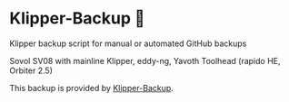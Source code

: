 # Klipper-Backup 💾 
Klipper backup script for manual or automated GitHub backups 

Sovol SV08 with mainline Klipper, eddy-ng, Yavoth Toolhead (rapido HE, Orbiter 2.5)

This backup is provided by [Klipper-Backup](https://github.com/Staubgeborener/klipper-backup).
